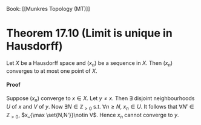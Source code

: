 Book: [[Munkres Topology (MT)]]
# Theorem 17.10 (Limit is unique in Hausdorff)
Let $X$ be a Hausdorff space and $(x_{n})$ be a sequence in $X$.
Then $(x_{n})$ converges to at most one point of $X$.
#### Proof
Suppose $(x_{n})$ converge to $x\in X$.
Let $y\neq x$. Then $\exists$ disjoint neighbourhoods $U$ of $x$ and $V$ of $y$.
Now $\exists N\in \mathbb{Z}_{>0}$ s.t. $\forall n\geq N$, $x_{n}\in U$.
It follows that $\forall N'\in \mathbb{Z}_{>0}$, $x_{\max \set{N,N'}}\notin V$.
Hence $x_{n}$ cannot converge to $y$.